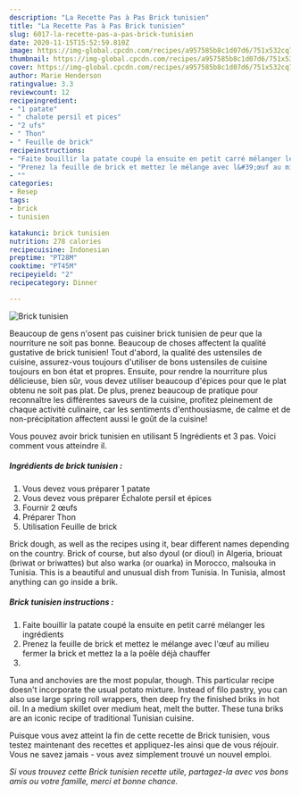 ```yaml
---
description: "La Recette Pas à Pas Brick tunisien"
title: "La Recette Pas à Pas Brick tunisien"
slug: 6017-la-recette-pas-a-pas-brick-tunisien
date: 2020-11-15T15:52:59.810Z
image: https://img-global.cpcdn.com/recipes/a957585b8c1d07d6/751x532cq70/brick-tunisien-photo-principale-de-la-recette.jpg
thumbnail: https://img-global.cpcdn.com/recipes/a957585b8c1d07d6/751x532cq70/brick-tunisien-photo-principale-de-la-recette.jpg
cover: https://img-global.cpcdn.com/recipes/a957585b8c1d07d6/751x532cq70/brick-tunisien-photo-principale-de-la-recette.jpg
author: Marie Henderson
ratingvalue: 3.3
reviewcount: 12
recipeingredient:
- "1 patate"
- " chalote persil et pices"
- "2 ufs"
- " Thon"
- " Feuille de brick"
recipeinstructions:
- "Faite bouillir la patate coupé la ensuite en petit carré mélanger les ingrédients"
- "Prenez la feuille de brick et mettez le mélange avec l&#39;œuf au milieu fermer la brick et mettez la a la poêle déjà chauffer"
- ""
categories:
- Resep
tags:
- brick
- tunisien

katakunci: brick tunisien 
nutrition: 278 calories
recipecuisine: Indonesian
preptime: "PT28M"
cooktime: "PT45M"
recipeyield: "2"
recipecategory: Dinner

---
```



![Brick tunisien](https://img-global.cpcdn.com/recipes/a957585b8c1d07d6/751x532cq70/brick-tunisien-photo-principale-de-la-recette.jpg)

Beaucoup de gens n'osent pas cuisiner brick tunisien de peur que la nourriture ne soit pas bonne. Beaucoup de choses affectent la qualité gustative de brick tunisien! Tout d'abord, la qualité des ustensiles de cuisine, assurez-vous toujours d'utiliser de bons ustensiles de cuisine toujours en bon état et propres. Ensuite, pour rendre la nourriture plus délicieuse, bien sûr, vous devez utiliser beaucoup d'épices pour que le plat obtenu ne soit pas plat. De plus, prenez beaucoup de pratique pour reconnaître les différentes saveurs de la cuisine, profitez pleinement de chaque activité culinaire, car les sentiments d'enthousiasme, de calme et de non-précipitation affectent aussi le goût de la cuisine!

<!--inarticleads1-->

Vous pouvez avoir brick tunisien en utilisant 5 Ingrédients et 3 pas. Voici comment vous atteindre il.

##### Ingrédients de brick tunisien :

1. Vous devez vous préparer 1 patate
1. Vous devez vous préparer  Échalote persil et épices
1. Fournir 2 œufs
1. Préparer  Thon
1. Utilisation  Feuille de brick


Brick dough, as well as the recipes using it, bear different names depending on the country. Brick of course, but also dyoul (or dioul) in Algeria, briouat (briwat or briwattes) but also warka (or ouarka) in Morocco, malsouka in Tunisia. This is a beautiful and unusual dish from Tunisia. In Tunisia, almost anything can go inside a brik. 

<!--inarticleads2-->

##### Brick tunisien instructions :

1. Faite bouillir la patate coupé la ensuite en petit carré mélanger les ingrédients
1. Prenez la feuille de brick et mettez le mélange avec l&#39;œuf au milieu fermer la brick et mettez la a la poêle déjà chauffer
1. 


Tuna and anchovies are the most popular, though. This particular recipe doesn&#39;t incorporate the usual potato mixture. Instead of filo pastry, you can also use large spring roll wrappers, then deep fry the finished briks in hot oil. In a medium skillet over medium heat, melt the butter. These tuna briks are an iconic recipe of traditional Tunisian cuisine. 

<!--inarticleads1-->

<p>
Puisque vous avez atteint la fin de cette recette de Brick tunisien, vous testez maintenant des recettes et appliquez-les ainsi que de vous réjouir. Vous ne savez jamais - vous avez simplement trouvé un nouvel emploi.
</p>

<p>
<i>Si vous trouvez cette Brick tunisien recette utile, partagez-la avec vos bons amis ou votre famille, merci et bonne chance.</i>
</p>
